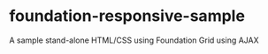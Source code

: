 foundation-responsive-sample
============================

A sample stand-alone HTML/CSS using Foundation Grid using AJAX
